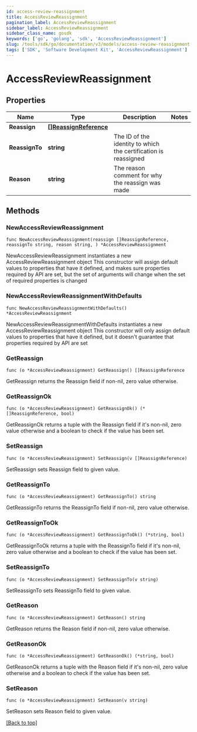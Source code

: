 ```yaml
---
id: access-review-reassignment
title: AccessReviewReassignment
pagination_label: AccessReviewReassignment
sidebar_label: AccessReviewReassignment
sidebar_class_name: gosdk
keywords: ['go', 'golang', 'sdk', 'AccessReviewReassignment'] 
slug: /tools/sdk/go/documentation/v3/models/access-review-reassignment
tags: ['SDK', 'Software Development Kit', 'AccessReviewReassignment']
---
```


# AccessReviewReassignment

## Properties

Name | Type | Description | Notes
------------ | ------------- | ------------- | -------------
**Reassign** | [**[]ReassignReference**](ReassignReference) |  | 
**ReassignTo** | **string** | The ID of the identity to which the certification is reassigned | 
**Reason** | **string** | The reason comment for why the reassign was made | 

## Methods

### NewAccessReviewReassignment

`func NewAccessReviewReassignment(reassign []ReassignReference, reassignTo string, reason string, ) *AccessReviewReassignment`

NewAccessReviewReassignment instantiates a new AccessReviewReassignment object
This constructor will assign default values to properties that have it defined,
and makes sure properties required by API are set, but the set of arguments
will change when the set of required properties is changed

### NewAccessReviewReassignmentWithDefaults

`func NewAccessReviewReassignmentWithDefaults() *AccessReviewReassignment`

NewAccessReviewReassignmentWithDefaults instantiates a new AccessReviewReassignment object
This constructor will only assign default values to properties that have it defined,
but it doesn't guarantee that properties required by API are set

### GetReassign

`func (o *AccessReviewReassignment) GetReassign() []ReassignReference`

GetReassign returns the Reassign field if non-nil, zero value otherwise.

### GetReassignOk

`func (o *AccessReviewReassignment) GetReassignOk() (*[]ReassignReference, bool)`

GetReassignOk returns a tuple with the Reassign field if it's non-nil, zero value otherwise
and a boolean to check if the value has been set.

### SetReassign

`func (o *AccessReviewReassignment) SetReassign(v []ReassignReference)`

SetReassign sets Reassign field to given value.


### GetReassignTo

`func (o *AccessReviewReassignment) GetReassignTo() string`

GetReassignTo returns the ReassignTo field if non-nil, zero value otherwise.

### GetReassignToOk

`func (o *AccessReviewReassignment) GetReassignToOk() (*string, bool)`

GetReassignToOk returns a tuple with the ReassignTo field if it's non-nil, zero value otherwise
and a boolean to check if the value has been set.

### SetReassignTo

`func (o *AccessReviewReassignment) SetReassignTo(v string)`

SetReassignTo sets ReassignTo field to given value.


### GetReason

`func (o *AccessReviewReassignment) GetReason() string`

GetReason returns the Reason field if non-nil, zero value otherwise.

### GetReasonOk

`func (o *AccessReviewReassignment) GetReasonOk() (*string, bool)`

GetReasonOk returns a tuple with the Reason field if it's non-nil, zero value otherwise
and a boolean to check if the value has been set.

### SetReason

`func (o *AccessReviewReassignment) SetReason(v string)`

SetReason sets Reason field to given value.



[[Back to top]](#) 



